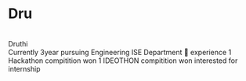 # Dru
<br>Druthi<br>
Currently 3year pursuing Engineering ISE Department 🏬 
experience 
1 Hackathon compitition won 
1 IDEOTHON compitition won
interested for internship 
